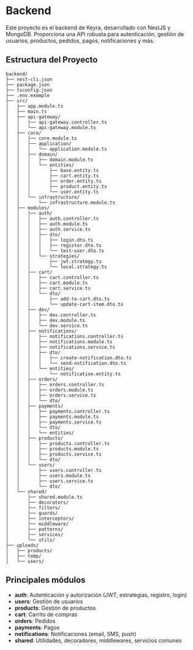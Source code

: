 # Backend

Este proyecto es el backend de Keyra, desarrollado con NestJS y MongoDB. Proporciona una API robusta para autenticación, gestión de usuarios, productos, pedidos, pagos, notificaciones y más.

## Estructura del Proyecto

```
backend/
├── nest-cli.json
├── package.json
├── tsconfig.json
├── .env.example
├── src/
│   ├── app.module.ts
│   ├── main.ts
│   ├── api-gateway/
│   │   ├── api-gateway.controller.ts
│   │   └── api-gateway.module.ts
│   ├── core/
│   │   ├── core.module.ts
│   │   ├── application/
│   │   │   └── application.module.ts
│   │   ├── domain/
│   │   │   ├── domain.module.ts
│   │   │   └── entities/
│   │   │       ├── base.entity.ts
│   │   │       ├── cart.entity.ts
│   │   │       ├── order.entity.ts
│   │   │       ├── product.entity.ts
│   │   │       └── user.entity.ts
│   │   └── infrastructure/
│   │       └── infrastructure.module.ts
│   ├── modules/
│   │   ├── auth/
│   │   │   ├── auth.controller.ts
│   │   │   ├── auth.module.ts
│   │   │   ├── auth.service.ts
│   │   │   ├── dto/
│   │   │   │   ├── login.dto.ts
│   │   │   │   ├── register.dto.ts
│   │   │   │   └── test-user.dto.ts
│   │   │   └── strategies/
│   │   │       ├── jwt.strategy.ts
│   │   │       └── local.strategy.ts
│   │   ├── cart/
│   │   │   ├── cart.controller.ts
│   │   │   ├── cart.module.ts
│   │   │   ├── cart.service.ts
│   │   │   └── dto/
│   │   │       ├── add-to-cart.dto.ts
│   │   │       └── update-cart-item.dto.ts
│   │   ├── dev/
│   │   │   ├── dev.controller.ts
│   │   │   ├── dev.module.ts
│   │   │   └── dev.service.ts
│   │   ├── notifications/
│   │   │   ├── notifications.controller.ts
│   │   │   ├── notifications.module.ts
│   │   │   ├── notifications.service.ts
│   │   │   ├── dto/
│   │   │   │   ├── create-notification.dto.ts
│   │   │   │   └── send-notification.dto.ts
│   │   │   └── entities/
│   │   │       └── notification.entity.ts
│   │   ├── orders/
│   │   │   ├── orders.controller.ts
│   │   │   ├── orders.module.ts
│   │   │   ├── orders.service.ts
│   │   │   └── dto/
│   │   ├── payments/
│   │   │   ├── payments.controller.ts
│   │   │   ├── payments.module.ts
│   │   │   ├── payments.service.ts
│   │   │   └── dto/
│   │   │   └── entities/
│   │   ├── products/
│   │   │   ├── products.controller.ts
│   │   │   ├── products.module.ts
│   │   │   ├── products.service.ts
│   │   │   └── dto/
│   │   └── users/
│   │       ├── users.controller.ts
│   │       ├── users.module.ts
│   │       ├── users.service.ts
│   │       └── dto/
│   └── shared/
│       ├── shared.module.ts
│       ├── decorators/
│       ├── filters/
│       ├── guards/
│       ├── interceptors/
│       ├── middleware/
│       ├── patterns/
│       ├── services/
│       └── utils/
├── uploads/
│   ├── products/
│   ├── temp/
│   └── users/
```
## Principales módulos

- **auth**: Autenticación y autorización (JWT, estrategias, registro, login)
- **users**: Gestión de usuarios
- **products**: Gestión de productos
- **cart**: Carrito de compras
- **orders**: Pedidos
- **payments**: Pagos
- **notifications**: Notificaciones (email, SMS, push)
- **shared**: Utilidades, decoradores, middlewares, servicios comunes
